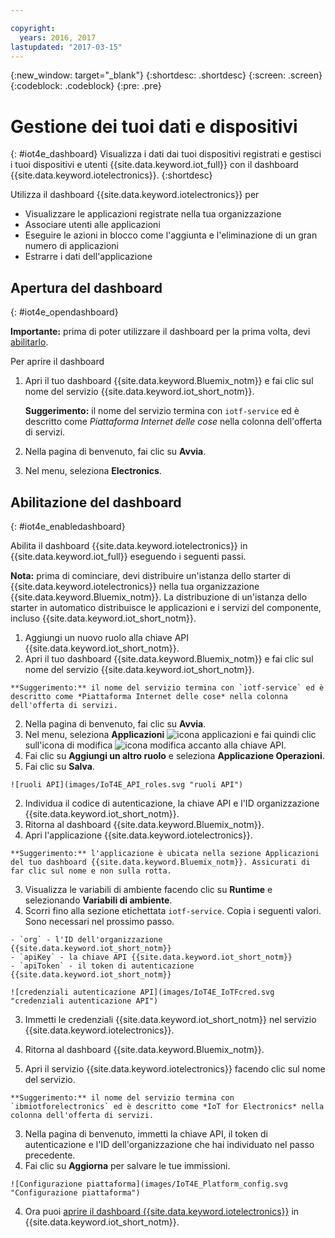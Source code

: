 ```yaml
---

copyright:
  years: 2016, 2017
lastupdated: "2017-03-15"
---
```


<!-- Common attributes used in the template are defined as follows: -->
{:new_window: target="\_blank"}
{:shortdesc: .shortdesc}
{:screen: .screen}
{:codeblock: .codeblock}
{:pre: .pre}

# Gestione dei tuoi dati e dispositivi
{: #iot4e_dashboard}
Visualizza i dati dai tuoi dispositivi registrati e gestisci i tuoi dispositivi e utenti
{{site.data.keyword.iot_full}} con il dashboard {{site.data.keyword.iotelectronics}}.
{:shortdesc}

Utilizza il dashboard {{site.data.keyword.iotelectronics}} per
- Visualizzare le applicazioni registrate nella tua organizzazione
- Associare utenti alle applicazioni
- Eseguire le azioni in blocco come l'aggiunta e l'eliminazione di un gran numero di applicazioni
- Estrarre i dati dell'applicazione

## Apertura del dashboard
{: #iot4e_opendashboard}

**Importante:** prima di poter utilizzare il dashboard per la prima volta, devi [abilitarlo](#iot4e_enabledashboard).

Per aprire il dashboard
1. Apri il tuo dashboard {{site.data.keyword.Bluemix_notm}} e fai clic sul nome del servizio {{site.data.keyword.iot_short_notm}}.  

    **Suggerimento:** il nome del servizio termina con `iotf-service` ed è descritto come *Piattaforma Internet delle cose* nella colonna dell'offerta di servizi.
2. Nella pagina di benvenuto, fai clic su **Avvia**.
3. Nel menu, seleziona **Electronics**.

## Abilitazione del dashboard
{: #iot4e_enabledashboard}

Abilita il dashboard {{site.data.keyword.iotelectronics}} in {{site.data.keyword.iot_full}} eseguendo i seguenti passi.

  **Nota:** prima di cominciare, devi distribuire un'istanza dello starter di {{site.data.keyword.iotelectronics}} nella tua organizzazione {{site.data.keyword.Bluemix_notm}}. La distribuzione di un'istanza dello starter in automatico distribuisce le applicazioni e i servizi del componente, incluso {{site.data.keyword.iot_short_notm}}.

1. Aggiungi un nuovo ruolo alla chiave API {{site.data.keyword.iot_short_notm}}.
  1. Apri il tuo dashboard {{site.data.keyword.Bluemix_notm}} e fai clic sul nome del servizio {{site.data.keyword.iot_short_notm}}.  

    **Suggerimento:** il nome del servizio termina con `iotf-service` ed è descritto come *Piattaforma Internet delle cose* nella colonna dell'offerta di servizi.
  2. Nella pagina di benvenuto, fai clic su **Avvia**.
  3. Nel menu, seleziona **Applicazioni** ![icona applicazioni](images/IOT_Icons_apps2.svg "icona Applicazioni") e fai quindi clic sull'icona di modifica ![icona modifica](images/IOT_Icons_Edit_Active_50.svg "icona Modifica") accanto alla chiave API.
  4. Fai clic su **Aggiungi un altro ruolo** e seleziona **Applicazione Operazioni**.
  5. Fai clic su **Salva**.

    ![ruoli API](images/IoT4E_API_roles.svg "ruoli API")

2. Individua il codice di autenticazione, la chiave API e l'ID organizzazione {{site.data.keyword.iot_short_notm}}.
  1. Ritorna al dashboard {{site.data.keyword.Bluemix_notm}}.
  2. Apri l'applicazione {{site.data.keyword.iotelectronics}}.

    **Suggerimento:** l'applicazione è ubicata nella sezione Applicazioni del tuo dashboard {{site.data.keyword.Bluemix_notm}}. Assicurati di far clic sul nome e non sulla rotta.
  3. Visualizza le variabili di ambiente facendo clic su **Runtime** e selezionando **Variabili di ambiente**.
  4. Scorri fino alla sezione etichettata `iotf-service`. Copia i seguenti valori. Sono necessari nel prossimo passo.

    - `org` - l'ID dell'organizzazione {{site.data.keyword.iot_short_notm}}
    - `apiKey` - la chiave API {{site.data.keyword.iot_short_notm}}
    - `apiToken` - il token di autenticazione {{site.data.keyword.iot_short_notm}}  

    ![credenziali autenticazione API](images/IoT4E_IoTFcred.svg "credenziali autenticazione API")

3. Immetti le credenziali {{site.data.keyword.iot_short_notm}} nel servizio {{site.data.keyword.iotelectronics}}.

  1. Ritorna al dashboard {{site.data.keyword.Bluemix_notm}}.
  2. Apri il servizio {{site.data.keyword.iotelectronics}} facendo clic sul nome del servizio.

    **Suggerimento:** il nome del servizio termina con `ibmiotforelectronics` ed è descritto come *IoT for Electronics* nella colonna dell'offerta di servizi.
  3. Nella pagina di benvenuto, immetti la chiave API, il token di autenticazione e l'ID dell'organizzazione che hai individuato nel passo precedente.
  4. Fai clic su **Aggiorna** per salvare le tue immissioni.

    ![Configurazione piattaforma](images/IoT4E_Platform_config.svg "Configurazione piattaforma")

4. Ora puoi [aprire il dashboard {{site.data.keyword.iotelectronics}}](#iot4e_opendashboard) in {{site.data.keyword.iot_short_notm}}.

